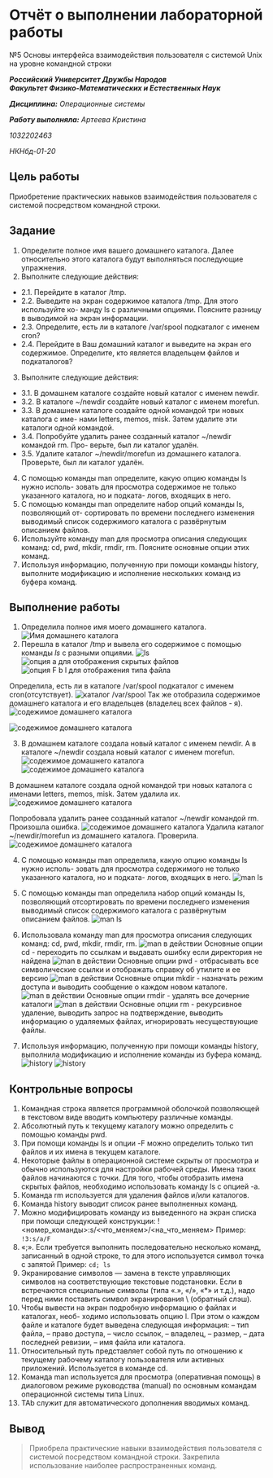 # Отчёт о выполнении лабораторной работы
 №5 Основы интерфейса взаимодействия пользователя с системой Unix на уровне командной строки

***Российский Университет Дружбы Народов***  
***Факультет Физико-Математических и Естественных Наук***  

 ***Дисциплина:*** *Операционные системы*  
 
 ***Работу выполняла:*** *Артеева Кристина*  
 
 *1032202463*  
 
 *НКНбд-01-20*  

 
## Цель работы 
Приобретение практических навыков взаимодействия пользователя с системой
посредством командной строки.
## Задание 
1. Определите полное имя вашего домашнего каталога. Далее относительно этого
каталога будут выполняться последующие упражнения.
2. Выполните следующие действия:
- 2.1. Перейдите в каталог /tmp.
- 2.2. Выведите на экран содержимое каталога /tmp. Для этого используйте ко-
манду ls с различными опциями. Поясните разницу в выводимой на экран
информации.
- 2.3. Определите, есть ли в каталоге /var/spool подкаталог с именем cron?
- 2.4. Перейдите в Ваш домашний каталог и выведите на экран его содержимое.
Определите, кто является владельцем файлов и подкаталогов?
3. Выполните следующие действия:
- 3.1. В домашнем каталоге создайте новый каталог с именем newdir.
- 3.2. В каталоге ~/newdir создайте новый каталог с именем morefun.
- 3.3. В домашнем каталоге создайте одной командой три новых каталога с име-
нами letters, memos, misk. Затем удалите эти каталоги одной командой.
- 3.4. Попробуйте удалить ранее созданный каталог ~/newdir командой rm. Про-
верьте, был ли каталог удалён.
- 3.5. Удалите каталог ~/newdir/morefun из домашнего каталога. Проверьте,
был ли каталог удалён.
4. С помощью команды man определите, какую опцию команды ls нужно исполь-
зовать для просмотра содержимое не только указанного каталога, но и подката-
логов, входящих в него.
5. С помощью команды man определите набор опций команды ls, позволяющий от-
сортировать по времени последнего изменения выводимый список содержимого
каталога с развёрнутым описанием файлов.
6. Используйте команду man для просмотра описания следующих команд: cd, pwd,
mkdir, rmdir, rm. Поясните основные опции этих команд.
7. Используя информацию, полученную при помощи команды history, выполните
модификацию и исполнение нескольких команд из буфера команд.

## Выполнение работы
1.  Определила полное имя моего домашнего каталога.
![Имя домашнего каталога](screens/5.1.png)
2. Перешла в каталог /tmp и вывела его содержимое с помощью команды *ls* с разными опциями.
![*ls*](screens/5.2.png)
![опция *а* для отображения скрытых файлов](screens/5.3.png)
![опция  *F* b *l* для отображения типа файла](screens/5.4.png)

Определила, есть ли в каталоге /var/spool подкаталог с именем cron(отсутствует).
![каталог /var/spool](screens/5.5.png)
Так же отобразила содержимое домашнего каталога и его владельцев (владелец всех файлов - я).
![содежимое домашнего каталога](screens/5.6.png)

![содежимое домашнего каталога](screens/5.7.png)

3. В домашнем каталоге создала новый каталог с именем newdir. А в каталоге ~/newdir создала новый каталог с именем morefun.
![содежимое домашнего каталога](screens/5.8.png)
![содежимое домашнего каталога](screens/5.9.png)

В домашнем каталоге создала одной командой три новых каталога с именами letters, memos, misk. Затем удалила их.
![содежимое домашнего каталога](screens/5.10.png)

Попробовала удалить ранее созданный каталог ~/newdir командой rm. Произошла ошибка. 
![содежимое домашнего каталога](screens/5.11.png)
Удалила каталог ~/newdir/morefun из домашнего каталога. Проверила.
![содежимое домашнего каталога](screens/5.12.png)

4. С помощью команды man определила, какую опцию команды ls нужно исполь-
зовать для просмотра содержимого не только указанного каталога, но и подката-
логов, входящих в него.
![man ls](screens/5.13.png)

5. С помощью команды man определила набор опций команды ls, позволяющий отсортировать по 
времени последнего изменения выводимый список содержимого
каталога с развёрнутым описанием файлов.
![man ls](screens/5.14.png)

6. Использовала команду man для просмотра описания следующих команд: cd, pwd,
mkdir, rmdir, rm. 
![man в действии](screens/5.15.png)
Основные опции cd - переходить по ссылкам и выдавать ошибку если директория не найдена
![man в действии](screens/5.16.png)
Основные опции pwd - отбрасывать все символические ссылки и отображать справку об утилите и ее версию
![man в действии](screens/5.17.png)
Основные опции mkdir - назначать режим доступа и выводить сообщение о каждом новом каталоге.
![man в действии](screens/5.18.png)
Основные опции rmdir - удалять все дочерние каталоги
![man в действии](screens/5.19.png)
Основные опции rm - рекурсивное удаление, выводить запрос на подтверждение, выводить информацию о удаляемых файлах, игнорировать несуществующие файлы.

7. Используя информацию, полученную при помощи команды history, выполнила
модификацию и исполнение команды из буфера команд.
![history](screens/5.20.png)
![history](screens/5.21.png)

## Контрольные вопросы
1. Командная строка является программной оболочкой позволяющей в текстовом виде вводить компьютеру различные команды.
2. Aбсолютный путь к текущему каталогу можно определить с помощью команды pwd.
3. При помощи команды ls и опции -F можно определить только тип файлов и их имена в текущем каталоге.
4. Некоторые файлы в операционной системе скрыты от просмотра и обычно используются для настройки рабочей среды. Имена таких файлов начинаются с точки. Для того, чтобы отобразить имена скрытых файлов, необходимо использовать команду ls с опцией -a.
5. Команда rm используется для удаления файлов и/или каталогов.
6. Команда history выводит список ранее выполненных команд.
7. Можно модифицировать команду из выведенного на экран списка при помощи следующей конструкции:
!<номер_команды>:s/<что_меняем>/<на_что_меняем>
Пример:
```!3:s/a/F ```
8. «;». Если требуется выполнить последовательно несколько команд, записанный в одной строке, то для этого используется символ точка с запятой
Пример:
```cd; ls```
9. Экранирование символов — замена в тексте управляющих символов на соответствующие текстовые подстановки. Если в встречаются специальные символы (типа «.», «/», «*» и т.д.), надо перед ними поставить символ экранирования \ (обратный слэш).
10. Чтобы вывести на экран подробную информацию о файлах и каталогах, необ-
ходимо использовать опцию l. При этом о каждом файле и каталоге будет выведена следующая информация:
– тип файла,
– право доступа,
– число ссылок,
– владелец,
– размер,
– дата последней ревизии,
– имя файла или каталога.
11. Относительный путь представляет собой путь по отношению к текущему рабочему каталогу пользователя или активных приложений. Используется в команде cd. 
12. Команда man используется для просмотра (оперативная помощь) в диалоговом режиме руководства (manual) по основным командам операционной системы типа Linux.
13. TAb служит для автоматического дополнения вводимых команд.
 
## Вывод
> Приобрела практические навыки взаимодействия пользователя с системой
> посредством командной строки. Закрепила использование наиболее распространенных команд.

